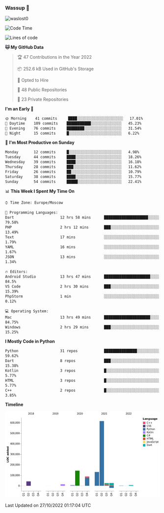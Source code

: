 ### Wassup 👋

<p align="left"> <img src="https://komarev.com/ghpvc/?username=waslost0" alt="waslost0" /></p>

<!--START_SECTION:waka-->
![Code Time](http://img.shields.io/badge/Code%20Time-1%2C675%20hrs%2019%20mins-blue)

![Lines of code](https://img.shields.io/badge/From%20Hello%20World%20I%27ve%20Written-1%20Million%20lines%20of%20code-blue)

**🐱 My GitHub Data** 

> 🏆 47 Contributions in the Year 2022
 > 
> 📦 252.6 kB Used in GitHub's Storage 
 > 
> 💼 Opted to Hire
 > 
> 📜 48 Public Repositories 
 > 
> 🔑 23 Private Repositories  
 > 
**I'm an Early 🐤** 

```text
🌞 Morning    41 commits     ████░░░░░░░░░░░░░░░░░░░░░   17.01% 
🌆 Daytime    109 commits    ███████████░░░░░░░░░░░░░░   45.23% 
🌃 Evening    76 commits     ████████░░░░░░░░░░░░░░░░░   31.54% 
🌙 Night      15 commits     █░░░░░░░░░░░░░░░░░░░░░░░░   6.22%

```
📅 **I'm Most Productive on Sunday** 

```text
Monday       12 commits     █░░░░░░░░░░░░░░░░░░░░░░░░   4.98% 
Tuesday      44 commits     ████░░░░░░░░░░░░░░░░░░░░░   18.26% 
Wednesday    39 commits     ████░░░░░░░░░░░░░░░░░░░░░   16.18% 
Thursday     28 commits     ███░░░░░░░░░░░░░░░░░░░░░░   11.62% 
Friday       26 commits     ██░░░░░░░░░░░░░░░░░░░░░░░   10.79% 
Saturday     38 commits     ████░░░░░░░░░░░░░░░░░░░░░   15.77% 
Sunday       54 commits     █████░░░░░░░░░░░░░░░░░░░░   22.41%

```


📊 **This Week I Spent My Time On** 

```text
⌚︎ Time Zone: Europe/Moscow

💬 Programming Languages: 
Dart                     12 hrs 58 mins      ████████████████████░░░░░   79.58% 
PHP                      2 hrs 12 mins       ███░░░░░░░░░░░░░░░░░░░░░░   13.49% 
Text                     17 mins             ░░░░░░░░░░░░░░░░░░░░░░░░░   1.79% 
YAML                     16 mins             ░░░░░░░░░░░░░░░░░░░░░░░░░   1.67% 
JSON                     13 mins             ░░░░░░░░░░░░░░░░░░░░░░░░░   1.34%

🔥 Editors: 
Android Studio           13 hrs 47 mins      █████████████████████░░░░   84.5% 
VS Code                  2 hrs 30 mins       ███░░░░░░░░░░░░░░░░░░░░░░   15.39% 
PhpStorm                 1 min               ░░░░░░░░░░░░░░░░░░░░░░░░░   0.12%

💻 Operating System: 
Mac                      13 hrs 49 mins      █████████████████████░░░░   84.75% 
Windows                  2 hrs 29 mins       ███░░░░░░░░░░░░░░░░░░░░░░   15.25%

```

**I Mostly Code in Python** 

```text
Python                   31 repos            ███████████████░░░░░░░░░░   59.62% 
Dart                     8 repos             ███░░░░░░░░░░░░░░░░░░░░░░   15.38% 
Kotlin                   3 repos             █░░░░░░░░░░░░░░░░░░░░░░░░   5.77% 
HTML                     3 repos             █░░░░░░░░░░░░░░░░░░░░░░░░   5.77% 
C++                      2 repos             █░░░░░░░░░░░░░░░░░░░░░░░░   3.85%

```


**Timeline**

![Chart not found](https://raw.githubusercontent.com/waslost0/waslost0/master/charts/bar_graph.png) 


 Last Updated on 27/10/2022 01:17:04 UTC
<!--END_SECTION:waka-->

